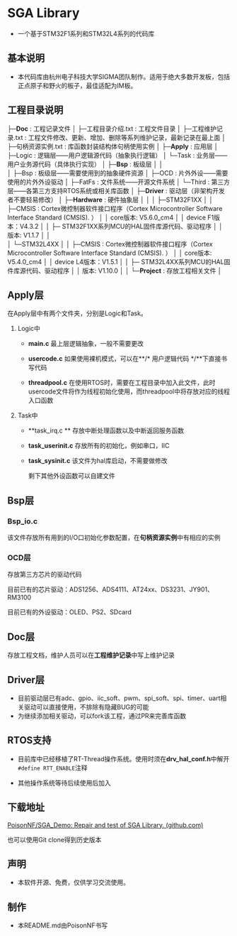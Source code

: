 # SGA Library

- 一个基于STM32F1系列和STM32L4系列的代码库

## 基本说明

- 本代码库由杭州电子科技大学SIGMA团队制作。适用于绝大多数开发板，包括正点原子和野火的板子，最佳适配为IM板。

## 工程目录说明

├─**Doc**      		: 工程记录文件
│  ├─工程目录介绍.txt 		: 工程文件目录
│  ├─工程维护记录.txt 		: 工程文件修改、更新、增加、删除等系列维护记录，最新记录在最上面
│  ├─句柄资源实例.txt		 : 库函数封装结构体句柄使用实例
│
├─**Apply**   		    : 应用层
│  ├─Logic			: 逻辑层——用户逻辑源代码（抽象执行逻辑）
│  └─Task			  : 业务层——用户业务源代码（具体执行实现）
│ 
├─**Bsp**     			 : 板级层
│  │		
│  ├─Bsp			  : 板级层——需要使用到的抽象硬件资源
│  ├─OCD			: 片外外设——需要使用的片外外设驱动
│  ├─FatFs		   : 文件系统——开源文件系统
│  └─Third			: 第三方层——各第三方支持RTOS系统或相关库函数
│
├─**Driver**			  : 驱动层（非架构开发者不要轻易修改）
│
├─**Hardware**		: 硬件抽象层
│  │
│  ├─STM32F1XX
│  │	  ├─CMSIS :  	Cortex微控制器软件接口程序（Cortex Microcontroller Software Interface Standard (CMSIS). ）
│  │  			core版本: V5.6.0_cm4
│  │ 			device F1版本：V4.3.2
│  │           ├─ STM32F1XX系列MCU的HAL固件库源代码、驱动程序
│  │			版本: V1.1.7
│  │			
│  └─STM32L4XX
│  │	  ├─CMSIS :  	Cortex微控制器软件接口程序（Cortex Microcontroller Software Interface Standard (CMSIS). ）
│  │  			core版本: V5.4.0_cm4
│  │ 			device L4版本：V1.5.1
│  │           ├─ STM32L4XX系列MCU的HAL固件库源代码、驱动程序
│  │			版本: V1.10.0 
│  │
└─**Project**			: 存放工程相关文件
│  

## Apply层

在Apply层中有两个文件夹，分别是Logic和Task。

1. Logic中

    - **main.c**  		    最上层逻辑抽象，一般不需要更改

    - **usercode.c**      如果使用裸机模式，可以在**/* 用户逻辑代码 */**下直接书写代码

    - **threadpool.c**  在使用RTOS时，需要在工程目录中加入此文件，此时usercode文件将作为线程初始化使用，而threadpool中将存放对应的线程入口函数
    
2. Task中
    - **task_irq.c **          存放中断处理函数以及中断返回服务函数
    
    - **task_userinit.c** 存放所有的初始化，例如串口，IIC
    
    - **task_sysinit.c**    该文件为hal库启动，不需要做修改
    
        剩下其他外设函数可以自建文件
## Bsp层

### Bsp_io.c

该文件存放所有用到的I/O口初始化参数配置，在**句柄资源实例**中有相应的实例

### OCD层

存放第三方芯片的驱动代码

目前已有的芯片驱动：ADS1256、ADS4111、AT24xx、DS3231、JY901、RM3100

目前已有的外设驱动：OLED、PS2、SDcard

## Doc层

存放工程文档，维护人员可以在**工程维护记录**中写上维护记录

## Driver层

- 目前驱动层已有adc、gpio、iic_soft、pwm、spi_soft、spi、timer、uart相关驱动可以直接使用，不排除有隐藏BUG的可能
- 为继续添加相关驱动，可以fork该工程，通过PR来完善库函数

## RTOS支持

- 目前库中已经移植了RT-Thread操作系统。使用时须在**drv_hal_conf.h**中解开`#define RTT_ENABLE`注释

- 其他操作系统等待后续使用后加入

## 下载地址

[PoisonNF/SGA_Demo: Repair and test of SGA Library. (github.com)](https://github.com/PoisonNF/SGA_Demo)

也可以使用Git clone得到历史版本

## 声明

- 本软件开源、免费，仅供学习交流使用。

## 制作

- 本README.md由PoisonNF书写
